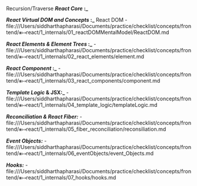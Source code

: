 Recursion/Traverse
**_React Core_ :_**

  **_React Virtual DOM and Concepts_ :_**
      React DOM
        - file:///Users/siddharthapharasi/Documents/practice/checklist/concepts/frontend/⨳↦react/1_internals/01_reactDOMMentalModel/ReactDOM.md
        
  **_React Elements & Element Trees_ :_**
        - file:///Users/siddharthapharasi/Documents/practice/checklist/concepts/frontend/⨳↦react/1_internals/02_react_elements/element.md
  
  **_React Component_ :_**
        - file:///Users/siddharthapharasi/Documents/practice/checklist/concepts/frontend/⨳↦react/1_internals/03_react_components/component.md

  **_Template Logic_ & JSX:_**
        - file:///Users/siddharthapharasi/Documents/practice/checklist/concepts/frontend/⨳↦react/1_internals/04_template_logic/templateLogic.md

  **_Reconciliation & React Fiber:_**
        - file:///Users/siddharthapharasi/Documents/practice/checklist/concepts/frontend/⨳↦react/1_internals/05_fiber_reconciliation/reconsiliation.md
  
  **_Event Objects:_**
        - file:///Users/siddharthapharasi/Documents/practice/checklist/concepts/frontend/⨳↦react/1_internals/06_eventObjects/event_Objects.md

  **_Hooks:_**
        - file:///Users/siddharthapharasi/Documents/practice/checklist/concepts/frontend/⨳↦react/1_internals/07_hooks/hooks.md